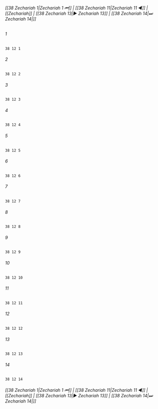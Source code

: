 
###### [[38 Zechariah 1|Zechariah 1 ⏮]] | [[38 Zechariah 11|Zechariah 11 ◀]] | [[Zechariah]] | [[38 Zechariah 13|▶ Zechariah 13]] | [[38 Zechariah 14|⏭ Zechariah 14|]]

###### 1
``` verse
38 12 1 
```
###### 2
``` verse
38 12 2 
```
###### 3
``` verse
38 12 3 
```
###### 4
``` verse
38 12 4 
```
###### 5
``` verse
38 12 5 
```
###### 6
``` verse
38 12 6 
```
###### 7
``` verse
38 12 7 
```
###### 8
``` verse
38 12 8 
```
###### 9
``` verse
38 12 9 
```
###### 10
``` verse
38 12 10 
```
###### 11
``` verse
38 12 11 
```
###### 12
``` verse
38 12 12 
```
###### 13
``` verse
38 12 13 
```
###### 14
``` verse
38 12 14 
```

###### [[38 Zechariah 1|Zechariah 1 ⏮]] | [[38 Zechariah 11|Zechariah 11 ◀]] | [[Zechariah]] | [[38 Zechariah 13|▶ Zechariah 13]] | [[38 Zechariah 14|⏭ Zechariah 14|]]

